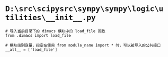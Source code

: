 # `D:\src\scipysrc\sympy\sympy\logic\utilities\__init__.py`

```
# 导入当前目录下的 dimacs 模块中的 load_file 函数
from .dimacs import load_file

# 模块级别变量，指定在使用 from module_name import * 时，可以被导入的公共接口
__all__ = ['load_file']
```